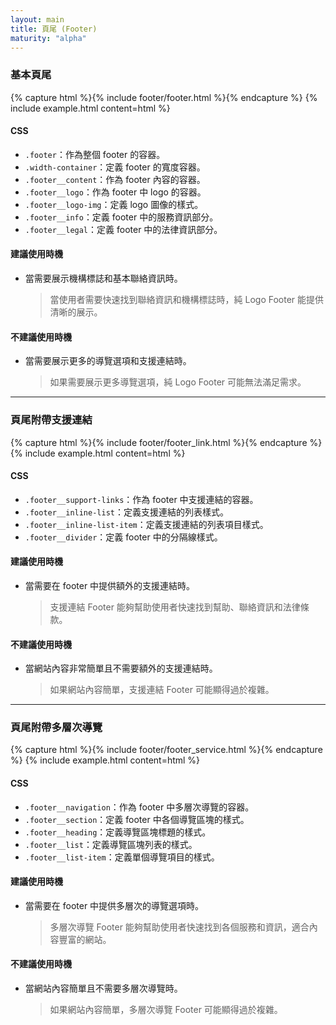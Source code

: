 ```yaml
---
layout: main
title: 頁尾 (Footer)
maturity: "alpha"
---
```


### 基本頁尾

{% capture html %}{% include footer/footer.html %}{% endcapture %}
{% 
  include example.html content=html
%}

#### CSS

- `.footer`：作為整個 footer 的容器。
- `.width-container`：定義 footer 的寬度容器。
- `.footer__content`：作為 footer 內容的容器。
- `.footer__logo`：作為 footer 中 logo 的容器。
- `.footer__logo-img`：定義 logo 圖像的樣式。
- `.footer__info`：定義 footer 中的服務資訊部分。
- `.footer__legal`：定義 footer 中的法律資訊部分。

#### 建議使用時機

- 當需要展示機構標誌和基本聯絡資訊時。
    > 當使用者需要快速找到聯絡資訊和機構標誌時，純 Logo Footer 能提供清晰的展示。

#### 不建議使用時機

- 當需要展示更多的導覽選項和支援連結時。
    > 如果需要展示更多導覽選項，純 Logo Footer 可能無法滿足需求。

---

### 頁尾附帶支援連結

{% capture html %}{% include footer/footer_link.html %}{% endcapture %}
{% 
  include example.html content=html
%}

#### CSS

- `.footer__support-links`：作為 footer 中支援連結的容器。
- `.footer__inline-list`：定義支援連結的列表樣式。
- `.footer__inline-list-item`：定義支援連結的列表項目樣式。
- `.footer__divider`：定義 footer 中的分隔線樣式。

#### 建議使用時機

- 當需要在 footer 中提供額外的支援連結時。
    > 支援連結 Footer 能夠幫助使用者快速找到幫助、聯絡資訊和法律條款。

#### 不建議使用時機

- 當網站內容非常簡單且不需要額外的支援連結時。
    > 如果網站內容簡單，支援連結 Footer 可能顯得過於複雜。

---

### 頁尾附帶多層次導覽

{% capture html %}{% include footer/footer_service.html %}{% endcapture %}
{% 
  include example.html content=html
%}

#### CSS

- `.footer__navigation`：作為 footer 中多層次導覽的容器。
- `.footer__section`：定義 footer 中各個導覽區塊的樣式。
- `.footer__heading`：定義導覽區塊標題的樣式。
- `.footer__list`：定義導覽區塊列表的樣式。
- `.footer__list-item`：定義單個導覽項目的樣式。

#### 建議使用時機

- 當需要在 footer 中提供多層次的導覽選項時。
    > 多層次導覽 Footer 能夠幫助使用者快速找到各個服務和資訊，適合內容豐富的網站。

#### 不建議使用時機

- 當網站內容簡單且不需要多層次導覽時。
    > 如果網站內容簡單，多層次導覽 Footer 可能顯得過於複雜。
